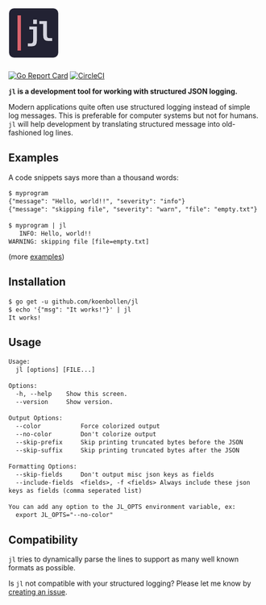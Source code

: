 # ![jl — JSON Logs](.github/logo.png)

[![Go Report Card](https://goreportcard.com/badge/github.com/koenbollen/jl)](https://goreportcard.com/report/github.com/koenbollen/jl)
[![CircleCI](https://circleci.com/gh/koenbollen/jl.svg?style=shield)](https://circleci.com/gh/koenbollen/jl)

**`jl` is a development tool for working with structured JSON logging.**

Modern applications quite often use structured logging instead of simple log
messages. This is preferable for computer systems but not for humans. `jl` will
help development by translating structured message into old-fashioned log lines.

## Examples

A code snippets says more than a thousand words:

    $ myprogram
    {"message": "Hello, world!!", "severity": "info"}
    {"message": "skipping file", "severity": "warn", "file": "empty.txt"}

    $ myprogram | jl
       INFO: Hello, world!!
    WARNING: skipping file [file=empty.txt]

(more [examples](https://github.com/koenbollen/jl/tree/master/examples))

## Installation

    $ go get -u github.com/koenbollen/jl
    $ echo '{"msg": "It works!"}' | jl
    It works!

## Usage

```
Usage:
  jl [options] [FILE...]

Options:
  -h, --help    Show this screen.
  --version     Show version.

Output Options:
  --color           Force colorized output
  --no-color        Don't colorize output
  --skip-prefix     Skip printing truncated bytes before the JSON
  --skip-suffix     Skip printing truncated bytes after the JSON

Formatting Options:
  --skip-fields     Don't output misc json keys as fields
  --include-fields  <fields>, -f <fields> Always include these json keys as fields (comma seperated list)

You can add any option to the JL_OPTS environment variable, ex:
  export JL_OPTS="--no-color"
```

## Compatibility

`jl` tries to dynamically parse the lines to support as many well
known formats as possible.

Is `jl` not compatible with your structured logging? Please let me
know by [creating an issue](https://github.com/koenbollen/jl/issues/new).
